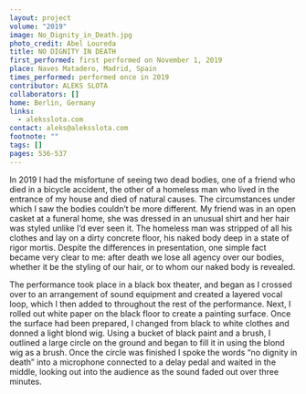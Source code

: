 ```yaml
---
layout: project
volume: "2019"
image: No_Dignity_in_Death.jpg
photo_credit: Abel Loureda
title: NO DIGNITY IN DEATH
first_performed: first performed on November 1, 2019
place: Naves Matadero, Madrid, Spain
times_performed: performed once in 2019
contributor: ALEKS SLOTA
collaborators: []
home: Berlin, Germany
links:
  - aleksslota.com
contact: aleks@aleksslota.com
footnote: ""
tags: []
pages: 536-537
---
```


In 2019 I had the misfortune of seeing two dead bodies, one of a friend who died in a bicycle accident, the other of a homeless man who lived in the entrance of my house and died of natural causes. The circumstances under which I saw the bodies couldn’t be more different. My friend was in an open casket at a funeral home, she was dressed in an unusual shirt and her hair was styled unlike I’d ever seen it. The homeless man was stripped of all his clothes and lay on a dirty concrete floor, his naked body deep in a state of rigor mortis. Despite the differences in presentation, one simple fact became very clear to me: after death we lose all agency over our bodies, whether it be the styling of our hair, or to whom our naked body is revealed.

The performance took place in a black box theater, and began as I crossed over to an arrangement of sound equipment and created a layered vocal loop, which I then added to throughout the rest of the performance. Next, I rolled out white paper on the black floor to create a painting surface. Once the surface had been prepared, I changed from black to white clothes and donned a light blond wig. Using a bucket of black paint and a brush, I outlined a large circle on the ground and began to fill it in using the blond wig as a brush. Once the circle was finished I spoke the words “no dignity in death” into a microphone connected to a delay pedal and waited in the middle, looking out into the audience as the sound faded out over three minutes.
